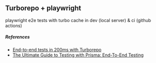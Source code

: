 ## Turborepo + playwright

playwright e2e tests with turbo cache in dev (local server) & ci (github actions)

##### References

- [End-to-end tests in 200ms with Turborepo](https://www.youtube.com/watch?v=bsE1VJn1HeU)
- [The Ultimate Guide to Testing with Prisma: End-To-End Testing](https://www.prisma.io/blog/testing-series-4-OVXtDis201)
